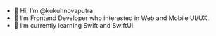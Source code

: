 - 👋 Hi, I’m @kukuhnovaputra
- 👀 I’m Frontend Developer who interested in Web and Mobile UI/UX.
- 🌱 I’m currently learning Swift and SwiftUI.

<!---
kukuhnovaputra/kukuhnovaputra is a ✨ special ✨ repository because its `README.md` (this file) appears on your GitHub profile.
You can click the Preview link to take a look at your changes.
--->
